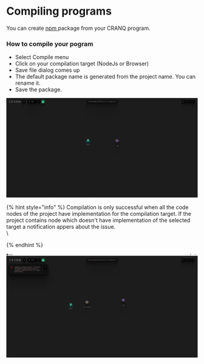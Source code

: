 # Compiling programs

You can create [npm ](https://www.npmjs.com/)package from your CRANQ program.

### How to compile your pogram

* Select Compile menu
* Click on your compilation target (NodeJs or Browser)
* Save file dialog comes up
* The default package name is generated from the project name. You can rename it.
* Save the package.

![](../../.gitbook/assets/Compilation.gif)

{% hint style="info" %}
Compilation is only successful when all the code nodes of the project have implementation for the compilation target. If the project contains node which doesn't have implementation of the selected target a notification appers about the issue.\
\

{% endhint %}

![](<../../.gitbook/assets/image (4) (1).png>)
